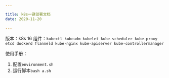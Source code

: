 ```yaml
---

title: k8s一键部署文档
date: 2020-11-20

---
```


版本：k8s 16
组件：`kubectl kubeadm kubelet kube-scheduler kube-proxy etcd dockerd flanneld kube-nginx kube-apiserver kube-controllermanager`

使用手册：
1. 配置`environment.sh`
2. 运行脚本`bash a.sh`